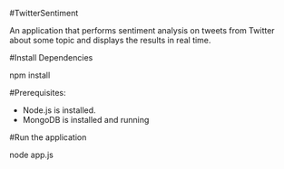 #TwitterSentiment

An application that performs sentiment analysis on tweets from Twitter about some topic and displays the results in real time.

#Install Dependencies

npm install

#Prerequisites:
 - Node.js is installed.
 - MongoDB is installed and running

#Run the application

node app.js
